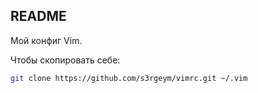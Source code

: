 ## README

Мой конфиг Vim.

Чтобы скопировать себе:

```sh
git clone https://github.com/s3rgeym/vimrc.git ~/.vim
```
